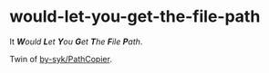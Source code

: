 # would-let-you-get-the-file-path
It ***W**ould **L**et **Y**ou **G**et **T**he **F**ile **P**ath*.

Twin of [by-syk/PathCopier](https://github.com/by-syk/PathCopier).
